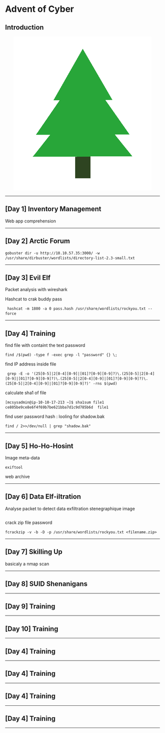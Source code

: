 # Advent of Cyber 
## Introduction

<p align="center">
    <img src="img/tree.png">
</p>

---
## [Day 1] Inventory Management

Web app comprehension

---
## [Day 2] Arctic Forum

```
gobuster dir -u http://10.10.57.35:3000/ -w /usr/share/dirbuster/wordlists/directory-list-2.3-small.txt 
```
---
## [Day 3] Evil Elf

Packet analysis with wireshark

Hashcat to crak buddy pass

```
 hashcat -m 1800 -a 0 pass.hash /usr/share/wordlists/rockyou.txt --force
```

---
## [Day 4] Training

find file with containt the text password

```
find /$(pwd) -type f -exec grep -l "password" {} \; 
```

find IP address inside file
```
 grep -E -o '(25[0-5]|2[0-4][0-9]|[01]?[0-9][0-9]?)\.(25[0-5]|2[0-4][0-9]|[01]?[0-9][0-9]?)\.(25[0-5]|2[0-4][0-9]|[01]?[0-9][0-9]?)\.(25[0-5]|2[0-4][0-9]|[01]?[0-9][0-9]?)' -rns $(pwd)

```

calculate sha1 of file

```
[mcsysadmin@ip-10-10-17-213 ~]$ sha1sum file1 
ce805be9ce8e6f4f69b7be621bba7d1c9d785b6d  file1
```
find user password hash : looling for shadow.bak
```
find / 2>>/dev/null | grep "shadow.bak"
```

---

## [Day 5] Ho-Ho-Hosint
Image meta-data
```
exiftool
```
web archive

---

## [Day 6] Data Elf-iltration

Analyse packet to detect data exfiltration 
stenegraphique  image

```steghide extract -sf <filename>
```

crack zip file password

```
fcrackzip -v -b -D -p /usr/share/wordlists/rockyou.txt <filename.zip>

```
---

## [Day 7] Skilling Up

basicaly a nmap scan 

---
## [Day 8] SUID Shenanigans

---
## [Day 9] Training

---

## [Day 10] Training

---
## [Day 4] Training

---
## [Day 4] Training

---
## [Day 4] Training

---
## [Day 4] Training

---

